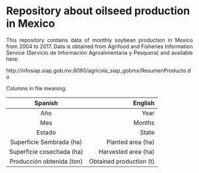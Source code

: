 # Repository about oilseed production in Mexico 

<p align="justify">
This repository contains data of monthly soybean production in Mexico from 2004 to 2017. 
Data is obtained from Agrifood and Fisheries Information Service (Servicio de Información Agroalimentaria y Pesquera) and available here: 
</p>
http://infosiap.siap.gob.mx:8080/agricola_siap_gobmx/ResumenProducto.do

Columns in file meaning:

| Spanish  | English | 
| :-------: | ------:|
| Año       | Year  | 
| Mes      | Months  | 
| Estado      | State  | 
| Superficie Sembrada (ha)      | Planted area (ha)  |
| Superficie cosechada (ha)      | Harvested area (ha)  |
| Producción obtenida (ton)     | Obtained production (t)  |
